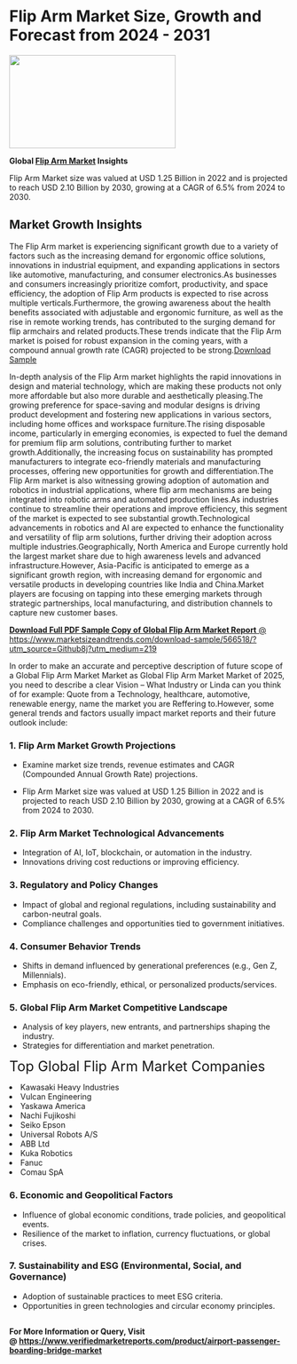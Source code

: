 <H1>Flip Arm Market Size, Growth and Forecast from 2024 - 2031</H1><img class="aligncenter size-medium wp-image-584254" src="https://thirdeyenews.in/wp-content/uploads/2024/09/Global-Market-Research-300x168.jpeg" alt="" width="300" height="168" /><p><strong>Global&nbsp;<a href="https://www.marketsizeandtrends.com/download-sample/566518/?utm_source=Github8j?utm_medium=219">Flip Arm Market</a> Insights</strong></p><p>Flip Arm Market size was valued at USD 1.25 Billion in 2022 and is projected to reach USD 2.10 Billion by 2030, growing at a CAGR of 6.5% from 2024 to 2030.</p><p><h2>Market Growth Insights</h2> <p>The Flip Arm market is experiencing significant growth due to a variety of factors such as the increasing demand for ergonomic office solutions, innovations in industrial equipment, and expanding applications in sectors like automotive, manufacturing, and consumer electronics.As businesses and consumers increasingly prioritize comfort, productivity, and space efficiency, the adoption of Flip Arm products is expected to rise across multiple verticals.Furthermore, the growing awareness about the health benefits associated with adjustable and ergonomic furniture, as well as the rise in remote working trends, has contributed to the surging demand for flip armchairs and related products.These trends indicate that the Flip Arm market is poised for robust expansion in the coming years, with a compound annual growth rate (CAGR) projected to be strong.<a href="#sample" class="download-sample">Download Sample</a></p> <p>In-depth analysis of the Flip Arm market highlights the rapid innovations in design and material technology, which are making these products not only more affordable but also more durable and aesthetically pleasing.The growing preference for space-saving and modular designs is driving product development and fostering new applications in various sectors, including home offices and workspace furniture.The rising disposable income, particularly in emerging economies, is expected to fuel the demand for premium flip arm solutions, contributing further to market growth.Additionally, the increasing focus on sustainability has prompted manufacturers to integrate eco-friendly materials and manufacturing processes, offering new opportunities for growth and differentiation.The Flip Arm market is also witnessing growing adoption of automation and robotics in industrial applications, where flip arm mechanisms are being integrated into robotic arms and automated production lines.As industries continue to streamline their operations and improve efficiency, this segment of the market is expected to see substantial growth.Technological advancements in robotics and AI are expected to enhance the functionality and versatility of flip arm solutions, further driving their adoption across multiple industries.Geographically, North America and Europe currently hold the largest market share due to high awareness levels and advanced infrastructure.However, Asia-Pacific is anticipated to emerge as a significant growth region, with increasing demand for ergonomic and versatile products in developing countries like India and China.Market players are focusing on tapping into these emerging markets through strategic partnerships, local manufacturing, and distribution channels to capture new customer bases.<a href="#get-more" class="get-more"></p><p><span class=""><strong>Download Full PDF Sample Copy of Global Flip Arm Market Report</strong> @ <a href="https://www.marketsizeandtrends.com/download-sample/566518/?utm_source=Github8j?utm_medium=219" target="_blank">https://www.marketsizeandtrends.com/download-sample/566518/?utm_source=Github8j?utm_medium=219</a></span></p><p>In order to make an accurate and perceptive description of future scope of a Global&nbsp;Flip Arm Market Market as Global&nbsp;Flip Arm Market Market of 2025, you need to describe a clear Vision &ndash; What Industry or Linda can you think of for example: Quote from a Technology, healthcare, automotive, renewable energy, name the market you are Reffering to.However, some general trends and factors usually impact market reports and their future outlook include:</p><h3>1.&nbsp;<strong>Flip Arm Market Growth Projections</strong></h3><ul><li>Examine market size trends, revenue estimates and CAGR (Compounded Annual Growth Rate) projections.</li><li><p>Flip Arm Market size was valued at USD 1.25 Billion in 2022 and is projected to reach USD 2.10 Billion by 2030, growing at a CAGR of 6.5% from 2024 to 2030.</p></li></ul><h3>2.&nbsp;<strong>Flip Arm Market Technological Advancements</strong></h3><ul><li>Integration of AI, IoT, blockchain, or automation in the industry.</li><li>Innovations driving cost reductions or improving efficiency.</li></ul><h3>3.&nbsp;<strong>Regulatory and Policy Changes</strong></h3><ul><li>Impact of global and regional regulations, including sustainability and carbon-neutral goals.</li><li>Compliance challenges and opportunities tied to government initiatives.</li></ul><h3>4.&nbsp;<strong>Consumer Behavior Trends</strong></h3><ul><li>Shifts in demand influenced by generational preferences (e.g., Gen Z, Millennials).</li><li>Emphasis on eco-friendly, ethical, or personalized products/services.</li></ul><h3>5.&nbsp;<strong>Global Flip Arm Market Competitive Landscape</strong></h3><ul><li>Analysis of key players, new entrants, and partnerships shaping the industry.</li><li>Strategies for differentiation and market penetration.</li></ul><p data-pm-slice="1 1 []"><span style="color: inherit; font-family: inherit; font-size: 25px;">Top Global Flip Arm Market Companies</span></p><div class="" data-test-id=""><p><li>Kawasaki Heavy Industries</li><li> Vulcan Engineering</li><li> Yaskawa America</li><li> Nachi Fujikoshi</li><li> Seiko Epson</li><li> Universal Robots A/S</li><li> ABB Ltd</li><li> Kuka Robotics</li><li> Fanuc</li><li> Comau SpA</li></p></div><h3>6.&nbsp;<strong>Economic and Geopolitical Factors</strong></h3><ul><li>Influence of global economic conditions, trade policies, and geopolitical events.</li><li>Resilience of the market to inflation, currency fluctuations, or global crises.</li></ul><h3>7.&nbsp;<strong>Sustainability and ESG (Environmental, Social, and Governance)</strong></h3><ul><li>Adoption of sustainable practices to meet ESG criteria.</li><li>Opportunities in green technologies and circular economy principles.</li></ul><h2><strong style="font-size: 14px;">For More Information or Query, Visit @&nbsp;</strong><a style="background-color: #ffffff; font-size: 14px;" href="https://www.marketsizeandtrends.com/report/flip-arm-market/" target="_blank">https://www.verifiedmarketreports.com/product/airport-passenger-boarding-bridge-market</a></h2>
